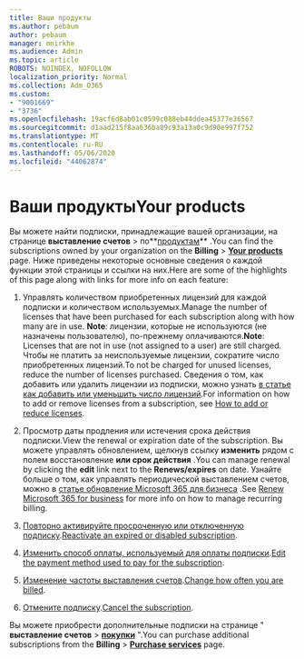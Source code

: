 ```yaml
---
title: Ваши продукты
ms.author: pebaum
author: pebaum
manager: mnirkhe
ms.audience: Admin
ms.topic: article
ROBOTS: NOINDEX, NOFOLLOW
localization_priority: Normal
ms.collection: Adm_O365
ms.custom:
- "9001669"
- "3736"
ms.openlocfilehash: 19acf6d8ab01c0599c088eb44ddea45377e36567
ms.sourcegitcommit: d1aad215f8aa636ba89c93a13a0c9d90e997f752
ms.translationtype: MT
ms.contentlocale: ru-RU
ms.lasthandoff: 05/06/2020
ms.locfileid: "44062874"
---
```

# <a name="your-products"></a><span data-ttu-id="a6b84-102">Ваши продукты</span><span class="sxs-lookup"><span data-stu-id="a6b84-102">Your products</span></span>

<span data-ttu-id="a6b84-103">Вы можете найти подписки, принадлежащие вашей организации, на странице **выставление счетов** > по**[продуктам](https://go.microsoft.com/fwlink/p/?linkid=842054)** .</span><span class="sxs-lookup"><span data-stu-id="a6b84-103">You can find the subscriptions owned by your organization on the **Billing** > **[Your products](https://go.microsoft.com/fwlink/p/?linkid=842054)** page.</span></span> <span data-ttu-id="a6b84-104">Ниже приведены некоторые основные сведения о каждой функции этой страницы и ссылки на них.</span><span class="sxs-lookup"><span data-stu-id="a6b84-104">Here are some of the highlights of this page along with links for more info on each feature:</span></span>

1. <span data-ttu-id="a6b84-105">Управлять количеством приобретенных лицензий для каждой подписки и количеством используемых.</span><span class="sxs-lookup"><span data-stu-id="a6b84-105">Manage the number of licenses that have been purchased for each subscription along with how many are in use.</span></span>  <span data-ttu-id="a6b84-106">**Note**: лицензии, которые не используются (не назначены пользователю), по-прежнему оплачиваются.</span><span class="sxs-lookup"><span data-stu-id="a6b84-106">**Note**: Licenses that are not in use (not assigned to a user) are still charged.</span></span>  <span data-ttu-id="a6b84-107">Чтобы не платить за неиспользуемые лицензии, сократите число приобретенных лицензий.</span><span class="sxs-lookup"><span data-stu-id="a6b84-107">To not be charged for unused licenses, reduce the number of licenses purchased.</span></span> <span data-ttu-id="a6b84-108">Сведения о том, как добавить или удалить лицензии из подписки, можно узнать [в статье как добавить или уменьшить число лицензий](https://docs.microsoft.com/alchemyinsights/how-to-add-or-reduce-licenses).</span><span class="sxs-lookup"><span data-stu-id="a6b84-108">For information on how to add or remove licenses from a subscription, see [How to add or reduce licenses](https://docs.microsoft.com/alchemyinsights/how-to-add-or-reduce-licenses).</span></span>

2. <span data-ttu-id="a6b84-109">Просмотр даты продления или истечения срока действия подписки.</span><span class="sxs-lookup"><span data-stu-id="a6b84-109">View the renewal or expiration date of the subscription.</span></span>  <span data-ttu-id="a6b84-110">Вы можете управлять обновлением, щелкнув ссылку **изменить** рядом с полем восстановление **или срок действия** .</span><span class="sxs-lookup"><span data-stu-id="a6b84-110">You can manage renewal by clicking the **edit** link next to the **Renews/expires** on date.</span></span>  <span data-ttu-id="a6b84-111">Узнайте больше о том, как управлять периодической выставлением счетов, можно в [статье обновление Microsoft 365 для бизнеса](https://go.microsoft.com/fwlink/?linkid=2119216) .</span><span class="sxs-lookup"><span data-stu-id="a6b84-111">See [Renew Microsoft 365 for business](https://go.microsoft.com/fwlink/?linkid=2119216) for more info on how to manage recurring billing.</span></span>

3. <span data-ttu-id="a6b84-112">[Повторно активируйте просроченную или отключенную подписку](https://go.microsoft.com/fwlink/?linkid=2117519).</span><span class="sxs-lookup"><span data-stu-id="a6b84-112">[Reactivate an expired or disabled subscription](https://go.microsoft.com/fwlink/?linkid=2117519).</span></span>

4. <span data-ttu-id="a6b84-113">[Изменить способ оплаты, используемый для оплаты подписки](https://go.microsoft.com/fwlink/?linkid=2117167).</span><span class="sxs-lookup"><span data-stu-id="a6b84-113">[Edit the payment method used to pay for the subscription](https://go.microsoft.com/fwlink/?linkid=2117167).</span></span>

5. <span data-ttu-id="a6b84-114">[Изменение частоты выставления счетов](https://go.microsoft.com/fwlink/?linkid=2119112).</span><span class="sxs-lookup"><span data-stu-id="a6b84-114">[Change how often you are billed](https://go.microsoft.com/fwlink/?linkid=2119112).</span></span>

6. <span data-ttu-id="a6b84-115">[Отмените подписку](https://go.microsoft.com/fwlink/?linkid=2119113).</span><span class="sxs-lookup"><span data-stu-id="a6b84-115">[Cancel the subscription](https://go.microsoft.com/fwlink/?linkid=2119113).</span></span>

<span data-ttu-id="a6b84-116">Вы можете приобрести дополнительные подписки на странице " **выставление счетов** > [**покупки**](https://go.microsoft.com/fwlink/p/?linkid=868433) ".</span><span class="sxs-lookup"><span data-stu-id="a6b84-116">You can purchase additional subscriptions from the **Billing** > [**Purchase services**](https://go.microsoft.com/fwlink/p/?linkid=868433) page.</span></span>
